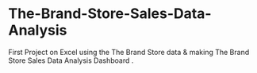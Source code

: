 # The-Brand-Store-Sales-Data-Analysis
First Project on Excel using the The Brand Store data  &amp; making The Brand Store Sales Data Analysis Dashboard .
